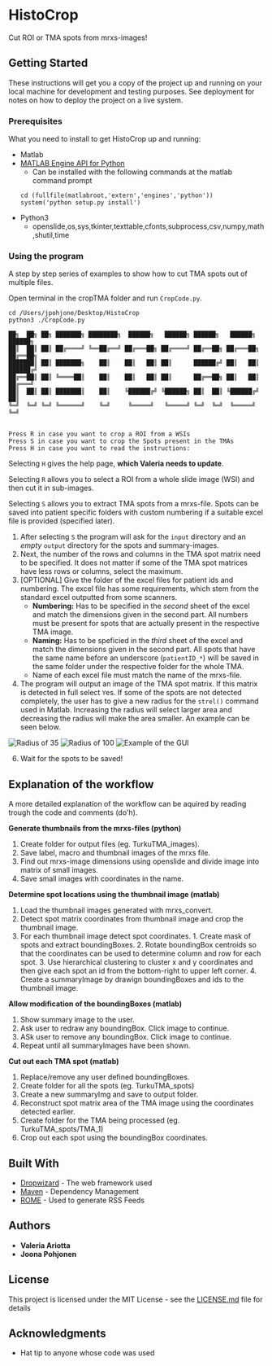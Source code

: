 # HistoCrop

Cut ROI or TMA spots from mrxs-images!

## Getting Started

These instructions will get you a copy of the project up and running on your local machine for development and testing purposes. See deployment for notes on how to deploy the project on a live system.

### Prerequisites

What you need to install to get HistoCrop up and running:

* Matlab
* [MATLAB Engine API for Python](https://www.mathworks.com/help/matlab/matlab_external/get-started-with-matlab-engine-for-python.html)
  - Can be installed with the following commands at the matlab command prompt
  ```
  cd (fullfile(matlabroot,'extern','engines','python'))
  system('python setup.py install')
  ```
* Python3
  - openslide,os,sys,tkinter,texttable,cfonts,subprocess,csv,numpy,math,shutil,time

### Using the program

A step by step series of examples to show how to cut TMA spots out of multiple files.

Open terminal in the cropTMA folder and run `CropCode.py`.

```
cd /Users/jpohjone/Desktop/HistoCrop
python3 ./CropCode.py
```
```
██╗  ██╗ ██╗ ███████╗ ████████╗  ██████╗   ██████╗ ██████╗   ██████╗  ██████╗  
██║  ██║ ██║ ██╔════╝ ╚══██╔══╝ ██╔═══██╗ ██╔════╝ ██╔══██╗ ██╔═══██╗ ██╔══██╗
███████║ ██║ ███████╗    ██║    ██║   ██║ ██║      ██████╔╝ ██║   ██║ ██████╔╝
██╔══██║ ██║ ╚════██║    ██║    ██║   ██║ ██║      ██╔══██╗ ██║   ██║ ██╔═══╝  
██║  ██║ ██║ ███████║    ██║    ╚██████╔╝ ╚██████╗ ██║  ██║ ╚██████╔╝ ██║      
╚═╝  ╚═╝ ╚═╝ ╚══════╝    ╚═╝     ╚═════╝   ╚═════╝ ╚═╝  ╚═╝  ╚═════╝  ╚═╝      


Press R in case you want to crop a ROI from a WSIs
Press S in case you want to crop the Spots present in the TMAs
Press H in case you want to read the instructions:
```

Selecting `H` gives the help page, __which Valeria needs to update__.

Selecting `R` allows you to select a ROI from a whole slide image (WSI) and then cut it in sub-images.    

Selecting `S` allows you to extract TMA spots from a mrxs-file. Spots can be saved into patient specific folders with custom numbering if a suitable excel file is provided (specified later).

  1. After selecting `S` the program will ask for the `input` directory and an _empty_ `output` directory for the spots and summary-images.
  2. Next, the number of the rows and columns in the TMA spot matrix need to be specified. It does not matter if some of the TMA spot matrices have less rows or columns, select the maximum.
  3. [OPTIONAL] Give the folder of the excel files for patient ids and numbering. The excel file has some requirements, which stem from the standard excel outputted from some scanners.
       - __Numbering:__  Has to be specified in the _second_ sheet of the excel and match the dimensions given in the second part. All numbers must be present for spots that are actually present in the respective TMA image.
       - __Naming:__ Has to be speficied in the _third_ sheet of the excel and match the dimensions given in the second part. All spots that have the same name before an underscore (`patientID_*`) will be saved in the same folder under the respective folder for the whole TMA.
       - Name of each excel file must match the name of the mrxs-file.
  4. The program will output an image of the TMA spot matrix. If this matrix is detected in full select `Y`es. If some of the spots are not detected completely, the user has to give a new radius for the `strel()` command used in Matlab. Increasing the radius will select larger area and decreasing the radius will make the area smaller. An example can be seen below.

![Radius of 35](radius35.png)
![Radius of 100](radius100.png)
![Example of the GUI](gui.png)

6. Wait for the spots to be saved!

## Explanation of the workflow

A more detailed explanation of the workflow can be aquired by reading trough the code and comments (do'h).

**Generate thumbnails from the mrxs-files (python)**
  1. Create folder for output files (eg. TurkuTMA_images).
  2. Save label, macro and thumbnail images of the mrxs file.
  3. Find out mrxs-image dimensions using openslide and divide image into matrix of small images.
  4. Save small images with coordinates in the name.


**Determine spot locations using the thumbnail image (matlab)**
  1. Load the thumbnail images generated with mrxs_convert.
  2. Detect spot matrix coordinates from thumbnail image and crop the thumbnail image.
  3. For each thumbnail image detect spot coordinates.
    1. Create mask of spots and extract boundingBoxes.
    2. Rotate boundingBox centroids so that the coordinates can be used to determine column and row for each spot.
    3. Use hierarchical clustering to cluster x and y coordinates and then give each spot an id from the bottom-right to upper left corner.
    4. Create a summaryImage by drawign boundingBoxes and ids to the thumbnail image.


**Allow modification of the boundingBoxes (matlab)**
  1. Show summary image to the user.
  2. Ask user to redraw any boundingBox. Click image to continue.
  3. ASk user to remove any boundingBox. Click image to continue.
  4. Repeat until all summaryImages have been shown.


**Cut out each TMA spot (matlab)**
  1. Replace/remove any user defined boundingBoxes.
  2. Create folder for all the spots (eg. TurkuTMA_spots)
  3. Create a new summaryImg and save to output folder.
  4. Reconstruct spot matrix area of the TMA image using the coordinates detected earlier.
  5. Create folder for the TMA being processed (eg. TurkuTMA_spots/TMA_1)
  6. Crop out each spot using the boundingBox coordinates.



## Built With

  * [Dropwizard](http://www.dropwizard.io/1.0.2/docs/) - The web framework used
  * [Maven](https://maven.apache.org/) - Dependency Management
  * [ROME](https://rometools.github.io/rome/) - Used to generate RSS Feeds

## Authors

* **Valeria Ariotta**
* **Joona Pohjonen**

## License

This project is licensed under the MIT License - see the [LICENSE.md](LICENSE.md) file for details

## Acknowledgments

* Hat tip to anyone whose code was used
